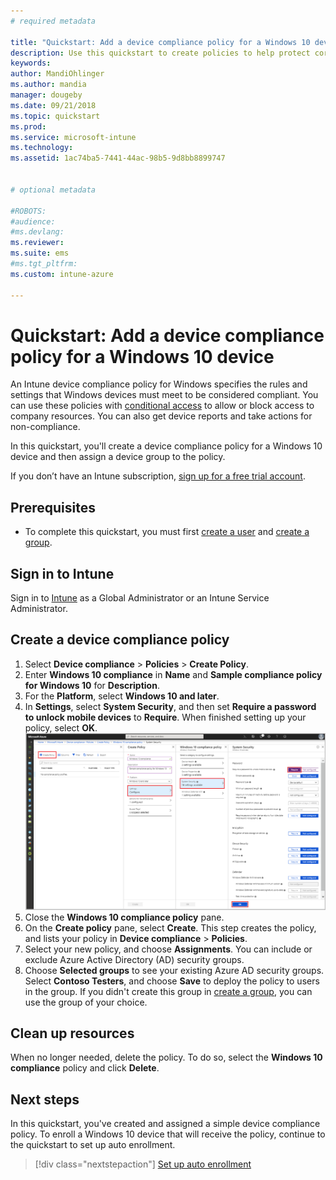 ```yaml
---
# required metadata

title: "Quickstart: Add a device compliance policy for a Windows 10 device"
description: Use this quickstart to create policies to help protect corporate data and manage the devices end users use to access company resources. Then, assign the policies to groups.
keywords:
author: MandiOhlinger
ms.author: mandia
manager: dougeby
ms.date: 09/21/2018
ms.topic: quickstart
ms.prod:
ms.service: microsoft-intune
ms.technology:
ms.assetid: 1ac74ba5-7441-44ac-98b5-9d8bb8899747


# optional metadata

#ROBOTS:
#audience:
#ms.devlang:
ms.reviewer:
ms.suite: ems
#ms.tgt_pltfrm:
ms.custom: intune-azure

---
```


# Quickstart: Add a device compliance policy for a Windows 10 device
An Intune device compliance policy for Windows specifies the rules and settings that Windows devices must meet to be considered compliant. You can use these policies with [conditional access](https://docs.microsoft.com/intune/conditional-access) to allow or block access to company resources. You can also get device reports and take actions for non-compliance.

In this quickstart, you'll create a device compliance policy for a Windows 10 device and then assign a device group to the policy.

If you don’t have an Intune subscription, [sign up for a free trial account](free-trial-sign-up.md).

## Prerequisites
- To complete this quickstart, you must first [create a user](quickstart-create-user.md) and [create a group](quickstart-create-group.md).


## Sign in to Intune
Sign in to [Intune](https://aka.ms/intuneportal) as a Global Administrator or an Intune Service Administrator.

## Create a device compliance policy
1. Select **Device compliance** > **Policies** > **Create Policy**.
2. Enter **Windows 10 compliance** in **Name** and **Sample compliance policy for Windows 10** for **Description**.
3. For the **Platform**, select **Windows 10 and later**.
4. In **Settings**, select **System Security**, and then set **Require a password to unlock mobile devices** to **Require**. When finished setting up your policy, select **OK**.
   ![Compliance policy](/intune/media/quickstart-create-policy/compliance-policy.png)
5. Close the **Windows 10 compliance policy** pane. 
6. On the **Create policy** pane, select **Create**. This step creates the policy, and lists your policy in **Device compliance** > **Policies**.
7. Select your new policy, and choose **Assignments**. You can include or exclude Azure Active Directory (AD) security groups.
8. Choose **Selected groups** to see your existing Azure AD security groups. Select **Contoso Testers**, and choose **Save** to deploy the policy to users in the group. If you didn't create this group in [create a group](quickstart-create-group.md), you can use the group of your choice. 

## Clean up resources
When no longer needed, delete the policy. To do so, select the **Windows 10 compliance** policy and click **Delete**. 

## Next steps
In this quickstart, you've created and assigned a simple device compliance policy. To enroll a Windows 10 device that will receive the policy, continue to the quickstart to set up auto enrollment. 
 
> [!div class="nextstepaction"]
> [Set up auto enrollment](quickstart-setup-auto-enrollment.md)